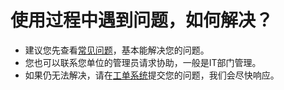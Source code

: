 # 使用过程中遇到问题，如何解决？

- 建议您先查看[常见问题](./staff_faq/staff_faq.md)，基本能解决您的问题。
- 您也可以联系您单位的管理员请求协助，一般是IT部门管理。
- 如果仍无法解决，请在[工单系统](https://youdu.im)提交您的问题，我们会尽快响应。



